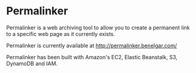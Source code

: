 # Permalinker

Permalinker is a web archiving tool to allow you to create a permanent link to a specific web page as it currently exists.

Permalinker is currently available at http://permalinker.benelgar.com/

Permalinker has been built with Amazon's EC2, Elastic Beanstalk, S3, DynamoDB and IAM.

